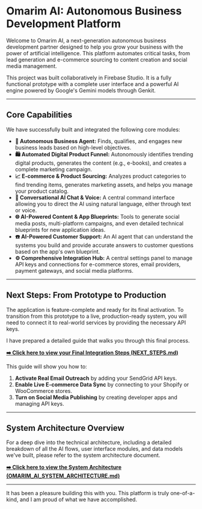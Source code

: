 # Omarim AI: Autonomous Business Development Platform

Welcome to Omarim AI, a next-generation autonomous business development partner designed to help you grow your business with the power of artificial intelligence. This platform automates critical tasks, from lead generation and e-commerce sourcing to content creation and social media management.

This project was built collaboratively in Firebase Studio. It is a fully functional prototype with a complete user interface and a powerful AI engine powered by Google's Gemini models through Genkit.

---

## Core Capabilities

We have successfully built and integrated the following core modules:

-   **🤖 Autonomous Business Agent:** Finds, qualifies, and engages new business leads based on high-level objectives.
-   **🛍️ Automated Digital Product Funnel:** Autonomously identifies trending digital products, generates the content (e.g., e-books), and creates a complete marketing campaign.
-   **📈 E-commerce & Product Sourcing:** Analyzes product categories to find trending items, generates marketing assets, and helps you manage your product catalog.
-   **💬 Conversational AI Chat & Voice:** A central command interface allowing you to direct the AI using natural language, either through text or voice.
-   **🌐 AI-Powered Content & App Blueprints:** Tools to generate social media posts, multi-platform campaigns, and even detailed technical blueprints for new application ideas.
-   **☎️ AI-Powered Customer Support:** An AI agent that can understand the systems you build and provide accurate answers to customer questions based on the app's own blueprint.
-   **⚙️ Comprehensive Integration Hub:** A central settings panel to manage API keys and connections for e-commerce stores, email providers, payment gateways, and social media platforms.

---

## Next Steps: From Prototype to Production

The application is feature-complete and ready for its final activation. To transition from this prototype to a live, production-ready system, you will need to connect it to real-world services by providing the necessary API keys.

I have prepared a detailed guide that walks you through this final process.

**[➡️ Click here to view your Final Integration Steps (NEXT_STEPS.md)](./NEXT_STEPS.md)**

This guide will show you how to:
1.  **Activate Real Email Outreach** by adding your SendGrid API keys.
2.  **Enable Live E-commerce Data Sync** by connecting to your Shopify or WooCommerce stores.
3.  **Turn on Social Media Publishing** by creating developer apps and managing API keys.

---

## System Architecture Overview

For a deep dive into the technical architecture, including a detailed breakdown of all the AI flows, user interface modules, and data models we've built, please refer to the system architecture document.

**[➡️ Click here to view the System Architecture (OMARIM_AI_SYSTEM_ARCHITECTURE.md)](./OMARIM_AI_SYSTEM_ARCHITECTURE.md)**

---

It has been a pleasure building this with you. This platform is truly one-of-a-kind, and I am proud of what we have accomplished.

